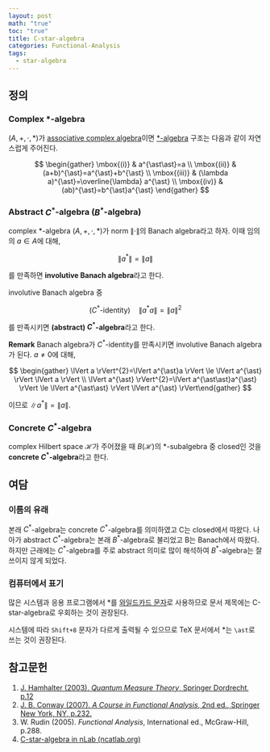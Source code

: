 ```yaml
---
layout: post
math: "true"
toc: "true"
title: C-star-algebra
categories: Functional-Analysis
tags:
  - star-algebra
---
```

## 정의

### Complex ${ \ast }$-algebra

${ (A,+,\cdot,\ast) }$가 [associative complex algebra](https://paraconsistent.github.io/algebra/2024/03/08/associative-algebra.html)이면 [${ \ast }$-algebra](https://paraconsistent.github.io/functional-analysis/2024/02/09/star-algebra.html) 구조는 다음과 같이 자연스럽게 주어진다.

$$ \begin{gather} \mbox{(i)} & a^{\ast\ast}=a \\ \mbox{(ii)} & (a+b)^{\ast}=a^{\ast}+b^{\ast} \\ \mbox{(iii)} & (\lambda a)^{\ast}=\overline{\lambda} a^{\ast} \\ \mbox{(iv)} & (ab)^{\ast}=b^{\ast}a^{\ast} \end{gather} $$

### Abstract ${ C^{\ast} }$-algebra (${ B^{\ast} }$-algebra)

complex ${ \ast }$-algebra ${ (A,+,\cdot,\ast )}$가 norm ${ \lVert \cdot \rVert }$의 Banach algebra라고 하자. 이때 임의의 ${ a \in A }$에 대해,

$$ \lVert a^{\ast} \rVert = \lVert a \rVert $$

를 만족하면 **involutive Banach algebra**라고 한다.

involutive Banach algebra 중

$$ (C^{\ast}\mbox{-identity}) \quad \lVert a^{\ast}a \rVert= \lVert a \rVert^{2}$$

를 만족시키면 **(abstract) ${ C^{\ast} }$-algebra**라고 한다.

**Remark** Banach algebra가 ${ C^{\ast}}$-identity를 만족시키면 involutive Banach algebra가 된다. ${ a \neq 0 }$에 대해,

$$ \begin{gather} \lVert a \rVert^{2}=\lVert a^{\ast}a \rVert \le \lVert a^{\ast} \rVert \lVert a \rVert \\ \lVert a^{\ast} \rVert^{2}=\lVert a^{\ast\ast}a^{\ast} \rVert \le \lVert a^{\ast\ast} \rVert \lVert a^{\ast} \rVert\end{gather} $$

이므로 ${ \lVert a^{\ast} \rVert = \lVert a \rVert }$.

### Concrete ${ C^{\ast} }$-algebra

complex Hilbert space ${ \mathcal{H} }$가 주어졌을 때 ${ B(\mathcal{H}) }$의 ${ \ast }$-subalgebra 중 closed인 것을 **concrete ${ C^{\ast} }$-algebra**라고 한다.

## 여담

### 이름의 유래

본래 ${ C^{\ast} }$-algebra는 concrete ${ C^{\ast} }$-algebra를 의미하였고 C는 closed에서 따왔다. 나아가 abstract ${ C^{\ast} }$-algebra는 본래 ${ B^{\ast} }$-algebra로 불리었고 B는 Banach에서 따왔다. 하지만 근래에는 ${ C^{\ast} }$-algebra를 주로 abstract 의미로 많이 해석하여 ${ B^{\ast} }$-algebra는 잘 쓰이지 않게 되었다.

### 컴퓨터에서 표기

많은 시스템과 응용 프로그램에서 ${ \ast }$를 [와일드카드 문자](https://ko.wikipedia.org/wiki/%EC%99%80%EC%9D%BC%EB%93%9C%EC%B9%B4%EB%93%9C_%EB%AC%B8%EC%9E%90)로 사용하므로 문서 제목에는 C-star-algebra로 우회하는 것이 권장된다.

시스템에 따라 `Shift+8` 문자가 다르게 출력될 수 있으므로 TeX 문서에서 ${ \ast }$는 `\ast`로 쓰는 것이 권장된다.

## 참고문헌

1. [J. Hamhalter (2003). *Quantum Measure Theory*, Springer Dordrecht, p.12](https://link.springer.com/book/10.1007/978-94-017-0119-8)
1. [J. B. Conway (2007). *A Course in Functional Analysis*, 2nd ed., Springer New York, NY, p.232.](https://link.springer.com/book/10.1007/978-1-4757-4383-8)
1. W. Rudin (2005). *Functional Analysis*, International ed., McGraw-Hill, p.288.
1. [C-star-algebra in nLab (ncatlab.org)](https://ncatlab.org/nlab/show/C-star-algebra)